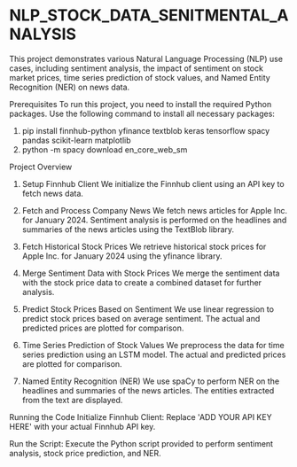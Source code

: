 # NLP_STOCK_DATA_SENITMENTAL_ANALYSIS

This project demonstrates various Natural Language Processing (NLP) use cases, including sentiment analysis, the impact of sentiment on stock market prices, time series prediction of stock values, and Named Entity Recognition (NER) on news data.

Prerequisites
To run this project, you need to install the required Python packages. Use the following command to install all necessary packages:
1. pip install finnhub-python yfinance textblob keras tensorflow spacy pandas scikit-learn matplotlib
2. python -m spacy download en_core_web_sm


Project Overview
1. Setup Finnhub Client
We initialize the Finnhub client using an API key to fetch news data.

2. Fetch and Process Company News
We fetch news articles for Apple Inc. for January 2024. Sentiment analysis is performed on the headlines and summaries of the news articles using the TextBlob library.

3. Fetch Historical Stock Prices
We retrieve historical stock prices for Apple Inc. for January 2024 using the yfinance library.

4. Merge Sentiment Data with Stock Prices
We merge the sentiment data with the stock price data to create a combined dataset for further analysis.

5. Predict Stock Prices Based on Sentiment
We use linear regression to predict stock prices based on average sentiment. The actual and predicted prices are plotted for comparison.

6. Time Series Prediction of Stock Values
We preprocess the data for time series prediction using an LSTM model. The actual and predicted prices are plotted for comparison.

7. Named Entity Recognition (NER)
We use spaCy to perform NER on the headlines and summaries of the news articles. The entities extracted from the text are displayed.

Running the Code
Initialize Finnhub Client: Replace 'ADD YOUR API KEY HERE' with your actual Finnhub API key.

Run the Script: Execute the Python script provided to perform sentiment analysis, stock price prediction, and NER.
